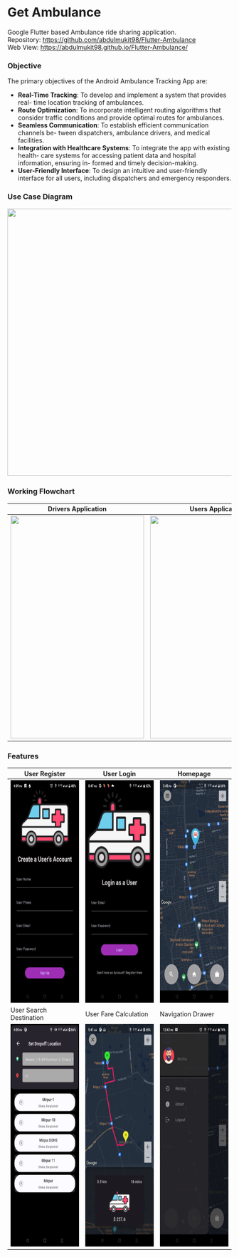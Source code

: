 # Get Ambulance
Google Flutter based Ambulance ride sharing application. <br>
Repository: https://github.com/abdulmukit98/Flutter-Ambulance <br>
Web View: https://abdulmukit98.github.io/Flutter-Ambulance/ <br>

### Objective
The primary objectives of the Android Ambulance Tracking App are:
* **Real-Time Tracking**: To develop and implement a system that provides real-
time location tracking of ambulances.
* **Route Optimization**: To incorporate intelligent routing algorithms that consider
traffic conditions and provide optimal routes for ambulances.
* **Seamless Communication**: To establish efficient communication channels be-
tween dispatchers, ambulance drivers, and medical facilities.
* **Integration with Healthcare Systems**: To integrate the app with existing health-
care systems for accessing patient data and hospital information, ensuring in-
formed and timely decision-making.
* **User-Friendly Interface**: To design an intuitive and user-friendly interface for
all users, including dispatchers and emergency responders.

### Use Case Diagram
<img src="https://github.com/abdulmukit98/Flutter-Ambulance/assets/56398175/bb173601-0d87-4cad-89a9-186b2bd505ed" width="600" height="600" />

### Working Flowchart
|Drivers Application |  Users Application|
|-------------------| -------------------|
| <img src="https://github.com/abdulmukit98/Flutter-Ambulance/assets/56398175/d33a889c-d16c-4d23-8deb-064f6f89f406" width="300" height="500" />   |<img src="https://github.com/abdulmukit98/Flutter-Ambulance/assets/56398175/86e1921c-ee25-4203-8575-93c60ae8dde3" width="300" height="500" /> |

### Features
| User Register | User Login | Homepage |
|---------------|-------------|------------|
|<img src="https://github.com/abdulmukit98/Flutter-Ambulance/blob/main/images/user%20register.png" width="250" height="500" />| <img src="https://github.com/abdulmukit98/Flutter-Ambulance/blob/main/images/user%20login.png" width="250" height="500" /> | <img src="https://github.com/abdulmukit98/Flutter-Ambulance/blob/main/images/user_homepage.png" width="250" height="500" /> |
|User Search Destination | User Fare Calculation | Navigation Drawer |
|<img src="https://github.com/abdulmukit98/Flutter-Ambulance/blob/main/images/user%20search%20destination.png" width="250" height="500" />|  <img src="https://github.com/abdulmukit98/Flutter-Ambulance/blob/main/images/user%20fare.png" width="250" height="500" /> |  <img src="https://github.com/abdulmukit98/Flutter-Ambulance/blob/main/images/user%20navigation.jpg" width="250" height="500" /> |




